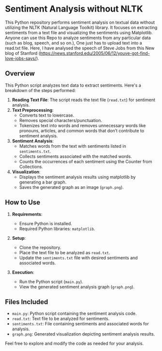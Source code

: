 # Sentiment Analysis without NLTK

This Python repository performs sentiment analysis on textual data without utilizing the NLTK (Natural Language Toolkit) library. It focuses on extracting sentiments from a text file and visualizing the sentiments using Matplotlib.
Anyone can use this Repo to analyze sentiments from any particular data (such as blog, speech, and so on.), One just has to upload text into a read.txt file. Here, I have analysed the speech of Steve Jobs from this New blog of Stanford (https://news.stanford.edu/2005/06/12/youve-got-find-love-jobs-says/). 

## Overview

This Python script analyzes text data to extract sentiments. Here's a breakdown of the steps performed:

1. **Reading Text File**: The script reads the text file (`read.txt`) for sentiment analysis.
2. **Text Preprocessing**:
    - Converts text to lowercase.
    - Removes special characters/punctuation.
    - Tokenizes text into words and removes unnecessary words like pronouns, articles, and common words that don’t contribute to sentiment analysis.
3. **Sentiment Analysis**:
    - Matches words from the text with sentiments listed in `sentiments.txt`.
    - Collects sentiments associated with the matched words.
    - Counts the occurrences of each sentiment using the Counter from Collections.
4. **Visualization**:
    - Displays the sentiment analysis results using matplotlib by generating a bar graph.
    - Saves the generated graph as an image (`graph.png`).

## How to Use

1. **Requirements**:
    - Ensure Python is installed.
    - Required Python libraries: `matplotlib`.

2. **Setup**:
    - Clone the repository.
    - Place the text file to be analyzed as `read.txt`.
    - Update the `sentiments.txt` file with desired sentiments and associated words.

3. **Execution**:
    - Run the Python script (`main.py`).
    - View the generated sentiment analysis graph (`graph.png`).

## Files Included

- `main.py`: Python script containing the sentiment analysis code.
- `read.txt`: Text file to be analyzed for sentiments.
- `sentiments.txt`: File containing sentiments and associated words for analysis.
- `graph.png`: Generated visualization depicting sentiment analysis results.

Feel free to explore and modify the code as needed for your analysis.
